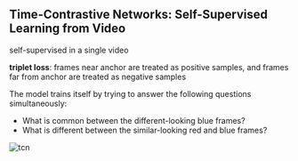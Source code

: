 ## Time-Contrastive Networks: Self-Supervised Learning from Video

self-supervised in a single video

**triplet loss**: frames near anchor are treated as positive samples, and frames far from anchor are treated as negative samples

The model trains itself by trying to answer the following questions simultaneously:

- What is common between the different-looking blue frames?
-  What is different between the similar-looking red and blue frames?

![tcn](/home/zhikang/src/python/Semantic-Segmentation/paper_reports/images/tcn.png)